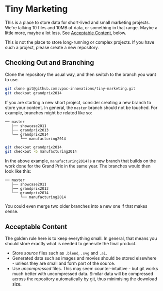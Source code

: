 # Tiny Marketing

This is a place to store data for short-lived and small marketing projects.
We're talking 10 files and 10MB of data, or something in that range. Maybe a
little more, maybe a lot less. See [Acceptable Content](#acceptable-content),
below.

This is not the place to store long-running or complex projects. If you have
such a project, please create a new repository.


## Checking Out and Branching

Clone the repository the usual way, and then switch to the branch you want to
use.

```bash
git clone git@github.com:vpac-innovations/tiny-marketing.git
git checkout grandprix2014
```

If you are starting a new short project, consider creating a new branch to
store your content. In general, the `master` branch should not be touched. For
example, branches might be related like so:

```
── master
   ├── showcase2011
   ├── grandprix2013
   └── grandprix2014
       └── manufacturing2014
```

```bash
git checkout grandprix2014
git checkout -b manufacturing2014
```

In the above example, `manufacturing2014` is a new branch that builds on the
work done for the Grand Prix in the same year. The branches would then look like
this:

```
── master
   ├── showcase2011
   ├── grandprix2013
   └── grandprix2014
       └── manufacturing2014
```

You could even merge two older branches into a new one if that makes sense.


## Acceptable Content

The golden rule here is to keep everything small. In general, that means you
should store exactly what is needed to generate the final product.

- Store *source* files such as `.blend`, `.svg` and `.ai`.
- Generated data such as images and movies should be stored elsewhere - unless
  they are small and form part of the source.
- Use *uncompressed* files. This may seem counter-intuitive - but git works much
  better with uncompressed data. Similar data will be compressed across the
  repository automatically by git, thus minimising the download size.
